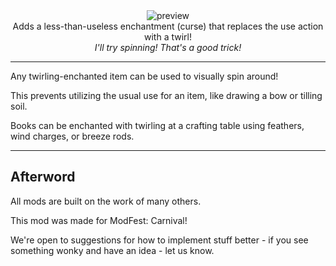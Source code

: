 <!--suppress HtmlDeprecatedTag, XmlDeprecatedElement -->


<center>
<img alt="preview" src="https://cdn.modrinth.com/data/l6f8KaeX/images/5dcbf075381d8c9073378aaf13d536d22b66ccb4.gif"><br/>
Adds a less-than-useless enchantment (curse) that replaces the use action with a twirl!<br/>
<i>I'll try spinning! That's a good trick!</i><br/>
</center>

---

Any twirling-enchanted item can be used to visually spin around!

This prevents utilizing the usual use for an item, like drawing a bow or tilling soil.

Books can be enchanted with twirling at a crafting table using feathers, wind charges, or breeze rods.

---

## Afterword

All mods are built on the work of many others.

This mod was made for ModFest: Carnival!

We're open to suggestions for how to implement stuff better - if you see something wonky and have an idea - let us know.
